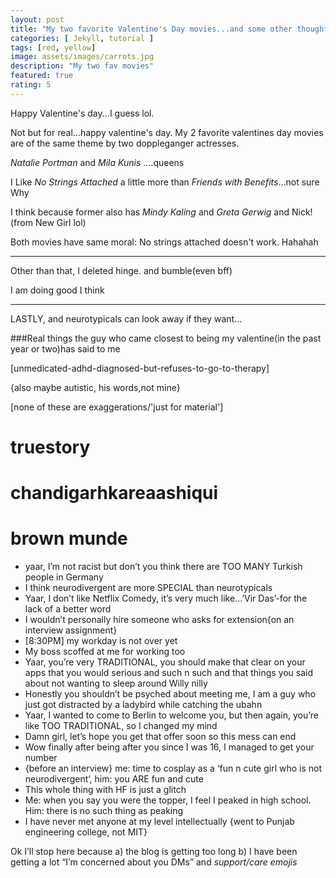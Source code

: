 ```yaml
---
layout: post
title: "My two favorite Valentine's Day movies...and some other thoughts"
categories: [ Jekyll, tutorial ]
tags: [red, yellow]
image: assets/images/carrots.jpg
description: "My two fav movies"
featured: true
rating: 5
---
```

Happy Valentine's day...I guess lol.

Not but for real...happy valentine's day. My 2 favorite valentines day movies are of the same theme by two doppleganger actresses.

_Natalie Portman_ and _Mila Kunis_ ....queens

I Like _No Strings Attached_ a little more than _Friends with Benefits_...not sure Why

I think because former also has _Mindy Kaling_ and _Greta Gerwig_ and Nick!(from New Girl lol)

Both movies have same moral: No strings attached doesn't work. Hahahah

-------

Other than that, I deleted hinge. and bumble(even bff)

I am doing good I think

-----

LASTLY, and neurotypicals can look away if they want...

###Real things the guy who came closest to being my valentine(in the past year or two)has said to me

[unmedicated-adhd-diagnosed-but-refuses-to-go-to-therapy]

{also maybe autistic, his words,not mine}

[none of these are exaggerations/'just for material']

# truestory
# chandigarhkareaashiqui
# brown munde

* yaar, I’m not racist but don’t you think there are TOO MANY Turkish people in Germany
* I think neurodivergent are more SPECIAL than neurotypicals
* Yaar, I don’t like Netflix Comedy, it’s very much like…’Vir Das’-for the lack of a better word
* I wouldn’t personally hire someone who asks for extension{on an interview assignment}
* [8:30PM] my workday is not over yet
* My boss scoffed at me for working too
* Yaar, you’re very TRADITIONAL, you should make that clear on your apps that you would serious and such n such and that things you said about not wanting to sleep around Willy nilly
* Honestly you shouldn’t be psyched about meeting me, I am a guy who just got distracted by a ladybird while catching the ubahn
* Yaar, I wanted to come to Berlin to welcome you, but then again, you’re like TOO TRADITIONAL, so I changed my mind
* Damn girl, let’s hope you get that offer soon so this mess can end
* Wow finally after being after you since I was 16, I managed to get your number
* {before an interview} me: time to cosplay as a ‘fun n cute girl who is not neurodivergent’, him: you ARE fun and cute
* This whole thing with HF is just a glitch
* Me: when you say you were the topper, I feel I peaked in high school. Him: there is no such thing as peaking
* I have never met anyone at my level intellectually {went to Punjab engineering college, not MIT}

Ok I’ll stop here because a) the blog is getting too long b) I have been getting a lot “I’m concerned about you DMs” and *support/care emojis*
